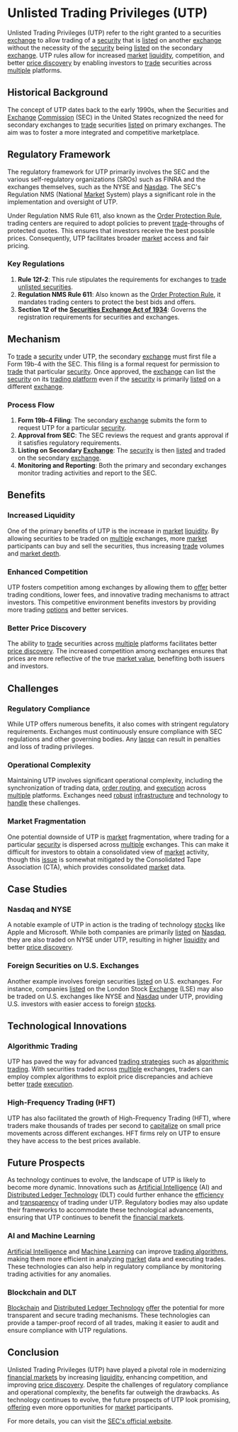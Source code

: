 # Unlisted Trading Privileges (UTP)

Unlisted Trading Privileges (UTP) refer to the right granted to a securities [exchange](../e/exchange.md) to allow trading of a [security](../s/security.md) that is [listed](../l/listed.md) on another [exchange](../e/exchange.md) without the necessity of the [security](../s/security.md) being [listed](../l/listed.md) on the secondary [exchange](../e/exchange.md). UTP rules allow for increased [market](../m/market.md) [liquidity](../l/liquidity.md), competition, and better [price discovery](../p/price_discovery.md) by enabling investors to [trade](../t/trade.md) securities across [multiple](../m/multiple.md) platforms.

## Historical Background

The concept of UTP dates back to the early 1990s, when the Securities and [Exchange](../e/exchange.md) [Commission](../c/commission.md) (SEC) in the United States recognized the need for secondary exchanges to [trade](../t/trade.md) securities [listed](../l/listed.md) on primary exchanges. The aim was to foster a more integrated and competitive marketplace.

## Regulatory Framework

The regulatory framework for UTP primarily involves the SEC and the various self-regulatory organizations (SROs) such as FINRA and the exchanges themselves, such as the NYSE and [Nasdaq](../n/nasdaq.md). The SEC's Regulation NMS (National [Market](../m/market.md) System) plays a significant role in the implementation and oversight of UTP.

Under Regulation NMS Rule 611, also known as the [Order Protection Rule](../o/order_protection_rule.md), trading centers are required to adopt policies to prevent [trade](../t/trade.md)-throughs of protected quotes. This ensures that investors receive the best possible prices. Consequently, UTP facilitates broader [market](../m/market.md) access and fair pricing.

### Key Regulations

1. **Rule 12f-2**: This rule stipulates the requirements for exchanges to [trade](../t/trade.md) [unlisted securities](../u/unlisted_securities.md).
2. **Regulation NMS Rule 611**: Also known as the [Order Protection Rule](../o/order_protection_rule.md), it mandates trading centers to protect the best bids and offers.
3. **Section 12 of the [Securities Exchange Act of 1934](../s/securities_exchange_act_of_1934.md)**: Governs the registration requirements for securities and exchanges.

## Mechanism

To [trade](../t/trade.md) a [security](../s/security.md) under UTP, the secondary [exchange](../e/exchange.md) must first file a Form 19b-4 with the SEC. This filing is a formal request for permission to [trade](../t/trade.md) that particular [security](../s/security.md). Once approved, the [exchange](../e/exchange.md) can list the [security](../s/security.md) on its [trading platform](../t/trading_platform.md) even if the [security](../s/security.md) is primarily [listed](../l/listed.md) on a different [exchange](../e/exchange.md).

### Process Flow

1. **Form 19b-4 Filing**: The secondary [exchange](../e/exchange.md) submits the form to request UTP for a particular [security](../s/security.md).
2. **Approval from SEC**: The SEC reviews the request and grants approval if it satisfies regulatory requirements.
3. **Listing on Secondary [Exchange](../e/exchange.md)**: The [security](../s/security.md) is then [listed](../l/listed.md) and traded on the secondary [exchange](../e/exchange.md).
4. **Monitoring and Reporting**: Both the primary and secondary exchanges monitor trading activities and report to the SEC.

## Benefits

### Increased Liquidity

One of the primary benefits of UTP is the increase in [market](../m/market.md) [liquidity](../l/liquidity.md). By allowing securities to be traded on [multiple](../m/multiple.md) exchanges, more [market](../m/market.md) participants can buy and sell the securities, thus increasing [trade](../t/trade.md) volumes and [market depth](../m/market_depth.md).

### Enhanced Competition

UTP fosters competition among exchanges by allowing them to [offer](../o/offer.md) better trading conditions, lower fees, and innovative trading mechanisms to attract investors. This competitive environment benefits investors by providing more trading [options](../o/options.md) and better services.

### Better Price Discovery

The ability to [trade](../t/trade.md) securities across [multiple](../m/multiple.md) platforms facilitates better [price discovery](../p/price_discovery.md). The increased competition among exchanges ensures that prices are more reflective of the true [market value](../m/market_value.md), benefiting both issuers and investors.

## Challenges

### Regulatory Compliance

While UTP offers numerous benefits, it also comes with stringent regulatory requirements. Exchanges must continuously ensure compliance with SEC regulations and other governing bodies. Any [lapse](../l/lapse.md) can result in penalties and loss of trading privileges.

### Operational Complexity

Maintaining UTP involves significant operational complexity, including the synchronization of trading data, [order routing](../o/order_routing.md), and [execution](../e/execution.md) across [multiple](../m/multiple.md) platforms. Exchanges need [robust](../r/robust.md) [infrastructure](../i/infrastructure.md) and technology to [handle](../h/handle.md) these challenges.

### Market Fragmentation

One potential downside of UTP is [market](../m/market.md) fragmentation, where trading for a particular [security](../s/security.md) is dispersed across [multiple](../m/multiple.md) exchanges. This can make it difficult for investors to obtain a consolidated view of [market](../m/market.md) activity, though this [issue](../i/issue.md) is somewhat mitigated by the Consolidated Tape Association (CTA), which provides consolidated [market](../m/market.md) data.

## Case Studies

### Nasdaq and NYSE

A notable example of UTP in action is the trading of technology [stocks](../s/stock.md) like Apple and Microsoft. While both companies are primarily [listed](../l/listed.md) on [Nasdaq](../n/nasdaq.md), they are also traded on NYSE under UTP, resulting in higher [liquidity](../l/liquidity.md) and better [price discovery](../p/price_discovery.md).

### Foreign Securities on U.S. Exchanges

Another example involves foreign securities [listed](../l/listed.md) on U.S. exchanges. For instance, companies [listed](../l/listed.md) on the London Stock [Exchange](../e/exchange.md) (LSE) may also be traded on U.S. exchanges like NYSE and [Nasdaq](../n/nasdaq.md) under UTP, providing U.S. investors with easier access to foreign [stocks](../s/stock.md).

## Technological Innovations

### Algorithmic Trading

UTP has paved the way for advanced [trading strategies](../t/trading_strategies.md) such as [algorithmic trading](../a/accountability.md). With securities traded across [multiple](../m/multiple.md) exchanges, traders can employ complex algorithms to exploit price discrepancies and achieve better [trade](../t/trade.md) [execution](../e/execution.md).

### High-Frequency Trading (HFT)

UTP has also facilitated the growth of High-Frequency Trading (HFT), where traders make thousands of trades per second to [capitalize](../c/capitalize.md) on small price movements across different exchanges. HFT firms rely on UTP to ensure they have access to the best prices available.

## Future Prospects

As technology continues to evolve, the landscape of UTP is likely to become more dynamic. Innovations such as [Artificial Intelligence](../a/artificial_intelligence_in_trading.md) (AI) and [Distributed Ledger Technology](../d/distributed_ledger_technology.md) (DLT) could further enhance the [efficiency](../e/efficiency.md) and [transparency](../t/transparency.md) of trading under UTP. Regulatory bodies may also update their frameworks to accommodate these technological advancements, ensuring that UTP continues to benefit the [financial markets](../f/financial_market.md).

### AI and Machine Learning

[Artificial Intelligence](../a/artificial_intelligence_in_trading.md) and [Machine Learning](../m/machine_learning.md) can improve [trading algorithms](../t/trading_algorithms.md), making them more efficient in analyzing [market](../m/market.md) data and executing trades. These technologies can also help in regulatory compliance by monitoring trading activities for any anomalies.

### Blockchain and DLT

[Blockchain](../b/blockchain_in_trading.md) and [Distributed Ledger Technology](../d/distributed_ledger_technology.md) [offer](../o/offer.md) the potential for more transparent and secure trading mechanisms. These technologies can provide a tamper-proof record of all trades, making it easier to audit and ensure compliance with UTP regulations.

## Conclusion

Unlisted Trading Privileges (UTP) have played a pivotal role in modernizing [financial markets](../f/financial_market.md) by increasing [liquidity](../l/liquidity.md), enhancing competition, and improving [price discovery](../p/price_discovery.md). Despite the challenges of regulatory compliance and operational complexity, the benefits far outweigh the drawbacks. As technology continues to evolve, the future prospects of UTP look promising, [offering](../o/offering.md) even more opportunities for [market](../m/market.md) participants.

For more details, you can visit the [SEC's official website](https://www.sec.gov/).